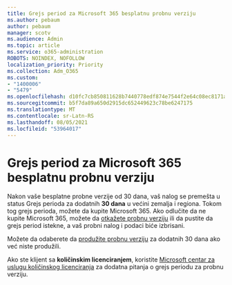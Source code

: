 ```yaml
---
title: Grejs period za Microsoft 365 besplatnu probnu verziju
ms.author: pebaum
author: pebaum
manager: scotv
ms.audience: Admin
ms.topic: article
ms.service: o365-administration
ROBOTS: NOINDEX, NOFOLLOW
localization_priority: Priority
ms.collection: Adm_O365
ms.custom:
- "1400006"
- "5479"
ms.openlocfilehash: d10fc7cb850811628b7440778edf874e7544f2e64c08ec8171ab99642ab0fa6f
ms.sourcegitcommit: b5f7da89a650d2915dc652449623c78be6247175
ms.translationtype: MT
ms.contentlocale: sr-Latn-RS
ms.lasthandoff: 08/05/2021
ms.locfileid: "53964017"
---
```

# <a name="grace-period-for-microsoft-365-free-trial"></a>Grejs period za Microsoft 365 besplatnu probnu verziju

Nakon vaše besplatne probne verzije od 30 dana, vaš nalog se premešta u status Grejs perioda za dodatnih **30 dana** u većini zemalja i regiona. Tokom tog grejs perioda, možete da kupite Microsoft 365. Ako odlučite da ne kupite Microsoft 365, možete da [otkažete probnu verziju](https://docs.microsoft.com/microsoft-365/commerce/subscriptions/cancel-your-subscription?view=o365-worldwide) ili da pustite da grejs period istekne, a vaš probni nalog i podaci biće izbrisani.

Možete da odaberete da [produžite probnu verziju](https://docs.microsoft.com/microsoft-365/commerce/extend-your-trial) za dodatnih 30 dana ako već niste produžili.

Ako ste klijent sa **količinskim licenciranjem**, koristite [Microsoft centar za uslugu količinskog licenciranja](https://support.microsoft.com/help/4471406/how-to-contact-the-microsoft-volume-licensing-service-center) za dodatna pitanja o grejs periodu za probnu verziju.
